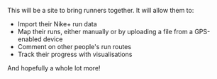 This will be a site to bring runners together. It will allow them to:

  * Import their Nike+ run data
  * Map their runs, either manually or by uploading a file from a GPS-enabled device
  * Comment on other people's run routes
  * Track their progress with visualisations

And hopefully a whole lot more!